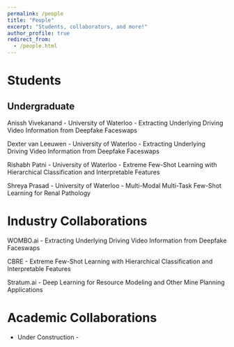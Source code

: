 ```yaml
---
permalink: /people
title: "People"
excerpt: "Students, collaborators, and more!"
author_profile: true
redirect_from: 
  - /people.html
---
```


# Students 

## Undergraduate

Anissh Vivekanand - University of Waterloo - Extracting Underlying Driving Video Information from Deepfake Faceswaps

Dexter van Leeuwen - University of Waterloo - Extracting Underlying Driving Video Information from Deepfake Faceswaps

Rishabh Patni - University of Waterloo - Extreme Few-Shot Learning with Hierarchical Classification and Interpretable Features

Shreya Prasad - University of Waterloo - Multi-Modal Multi-Task Few-Shot Learning for Renal Pathology


# Industry Collaborations

WOMBO.ai - Extracting Underlying Driving Video Information from Deepfake Faceswaps

CBRE - Extreme Few-Shot Learning with Hierarchical Classification and Interpretable Features

Stratum.ai - Deep Learning for Resource Modeling and Other Mine Planning Applications


# Academic Collaborations

- Under Construction -
